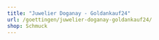 ```yaml
---
title: "Juwelier Doganay - Goldankauf24"
url: /goettingen/juwelier-doganay-goldankauf24/
shop: Schmuck
---
```

